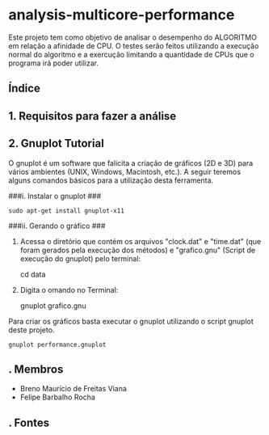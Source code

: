 # analysis-multicore-performance #

Este projeto tem como objetivo de analisar o desempenho do ALGORITMO em relação a afinidade de CPU.
O testes serão feitos utilizando a execução normal do algoritmo e a exercução limitando a quantidade de 
CPUs que o programa irá poder utilizar.

## Índice ##



## 1. Requisitos para fazer a análise ##

## 2. Gnuplot Tutorial ##

O gnuplot é um software que falicita a criação de gráficos (2D e 3D) para vários ambientes (UNIX, Windows, Macintosh, etc.). A seguir teremos alguns comandos básicos para a utilização desta ferramenta.

###i. Instalar o gnuplot ###

	sudo apt-get install gnuplot-x11

###ii. Gerando o gráfico ###

1. Acessa o diretório que contém os arquivos "clock.dat" e "time.dat" (que foram gerados pela execução dos métodos) e "grafico.gnu" (Script de execução do gnuplot) pelo terminal:

	cd data

2. Digita o omando no Terminal:

	gnuplot grafico.gnu

Para criar os gráficos basta executar o gnuplot utilizando o script gnuplot deste projeto.

	gnuplot performance.gnuplot

##  ##

##  ##

## . Membros ##

* Breno Maurício de Freitas Viana
* Felipe Barbalho Rocha

## . Fontes ##
